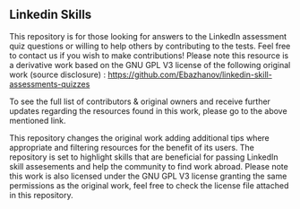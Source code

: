 ## Linkedin Skills

<a id="top-page"></a>


This repository is for those looking for answers to the LinkedIn assessment quiz questions or willing to help others by contributing to the tests. Feel free to contact us if you wish to make contributions!
Please note this resource is a derivative work based on the GNU GPL V3 license of the following original work (source disclosure) :
https://github.com/Ebazhanov/linkedin-skill-assessments-quizzes

To see the full list of contributors & original owners and receive further updates regarding the resources found in this work, please go to the above mentioned link.

This repository changes the original work adding additional tips where appropriate and filtering resources for the benefit of its users. The repository is set to highlight skills that are beneficial for passing LinkedIn skill assesements and help the community to find work abroad. Please note this work is also licensed under the GNU GPL V3 license granting the same permissions as the original work, feel free to check the license file attached in this repository.
